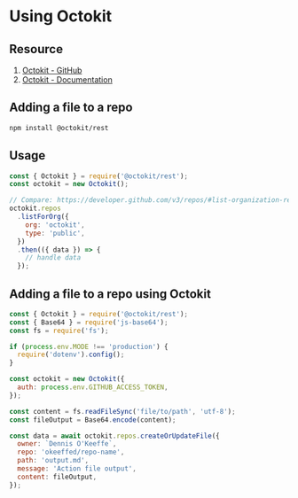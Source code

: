 # Using Octokit

## Resource

1. [Octokit - GitHub](https://github.com/octokit/rest.js/)
2. [Octokit - Documentation](https://octokit.github.io/rest.js/)

## Adding a file to a repo

```bash
npm install @octokit/rest
```

## Usage

```javascript
const { Octokit } = require('@octokit/rest');
const octokit = new Octokit();

// Compare: https://developer.github.com/v3/repos/#list-organization-repositories
octokit.repos
  .listForOrg({
    org: 'octokit',
    type: 'public',
  })
  .then(({ data }) => {
    // handle data
  });
```

## Adding a file to a repo using Octokit

```javascript
const { Octokit } = require('@octokit/rest');
const { Base64 } = require('js-base64');
const fs = require('fs');

if (process.env.MODE !== 'production') {
  require('dotenv').config();
}

const octokit = new Octokit({
  auth: process.env.GITHUB_ACCESS_TOKEN,
});

const content = fs.readFileSync('file/to/path', 'utf-8');
const fileOutput = Base64.encode(content);

const data = await octokit.repos.createOrUpdateFile({
  owner: `Dennis O'Keeffe`,
  repo: 'okeeffed/repo-name',
  path: 'output.md',
  message: 'Action file output',
  content: fileOutput,
});
```
